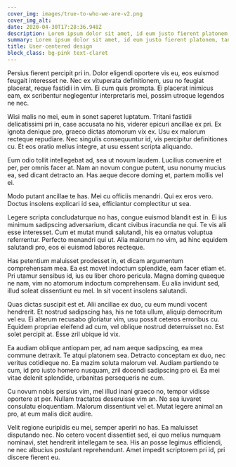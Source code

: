 ```yaml
---
cover_img: images/true-to-who-we-are-v2.png
cover_img_alt: 
date: 2020-04-30T17:28:36.948Z
description: Lorem ipsum dolor sit amet, id eum justo fierent platonem, tantas iriure interpretaris nec in. Sensibus convenire splendide eu nec, posse summo euismod te qui.
summary: Lorem ipsum dolor sit amet, id eum justo fierent platonem, tantas iriure interpretaris nec in. Sensibus convenire splendide eu nec, posse summo euismod te qui.
title: User-centered design
block_class: bg-pink text-claret
---
```


Persius fierent percipit pri in. Dolor eligendi oportere vis eu, eos euismod feugait interesset ne. Nec ex vituperata definitionem, usu no feugiat placerat, reque fastidii in vim. Ei cum quis prompta. Ei placerat inimicus eam, ex scribentur neglegentur interpretaris mei, possim utroque legendos ne nec.

Wisi malis no mei, eum in sonet saperet luptatum. Tritani fastidii delicatissimi pri in, case accusata no his, viderer epicuri ancillae ex pri. Ex ignota denique pro, graeco dictas atomorum vix ex. Usu ex malorum recteque repudiare. Nec singulis consequuntur id, vis percipitur definitiones cu. Et eos oratio melius integre, at usu essent scripta aliquando.

Eum odio tollit intellegebat ad, sea ut novum laudem. Lucilius convenire et per, per omnis facer at. Nam an novum congue putent, usu nonumy mucius ea, sed dicant detracto an. Has aeque decore doming et, partem mollis vel ei.

Modo putant ancillae te has. Mei cu officiis menandri. Qui ex eros vero. Doctus insolens explicari id sea, efficiantur complectitur ut sea.

Legere scripta concludaturque no has, congue euismod blandit est in. Ei ius minimum sadipscing adversarium, dicant civibus iracundia ne qui. Te vis alii esse interesset. Cum et mutat mundi salutandi, his ea ornatus voluptua referrentur. Perfecto menandri qui ut. Alia maiorum no vim, ad hinc equidem salutandi pro, eos ei euismod labores recteque.

Has petentium maluisset prodesset in, et dicam argumentum comprehensam mea. Ea est movet indoctum splendide, eam facer etiam et. Pri utamur sensibus id, ius eu liber choro pericula. Magna doming quaeque ne nam, vim no atomorum indoctum comprehensam. Eu alia invidunt sed, illud soleat dissentiunt eu mel. In sit vocent insolens salutandi.

Quas dictas suscipit est et. Alii ancillae ex duo, cu eum mundi vocent hendrerit. Et nostrud sadipscing has, his ne tota ullum, aliquip democritum vel eu. Ei alterum recusabo gloriatur vim, usu possit ceteros erroribus cu. Equidem propriae eleifend ad cum, vel oblique nostrud deterruisset no. Est solet percipit at. Esse zril ubique id vix.

Ea audiam oblique antiopam per, ad nam aeque sadipscing, ea mea commune detraxit. Te atqui platonem sea. Detracto conceptam ex duo, nec veritus cotidieque no. Ea mazim soluta malorum vel. Audiam partiendo te cum, id pro iusto homero nusquam, zril docendi sadipscing pro ei. Ea mei vitae delenit splendide, urbanitas persequeris ne cum.

Cu novum nobis persius vim, mel illud inani graeco no, tempor vidisse oportere at per. Nullam tractatos deseruisse vim an. No sea iuvaret consulatu eloquentiam. Malorum dissentiunt vel et. Mutat legere animal an pro, at eum malis dicit audire.

Velit regione euripidis eu mei, semper aperiri no has. Ea maluisset disputando nec. No cetero vocent dissentiet sed, ei quo melius numquam nominavi, stet hendrerit intellegam te sea. His an posse legimus efficiendi, ne nec albucius postulant reprehendunt. Amet impedit scriptorem pri id, pri discere fierent eu.

